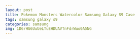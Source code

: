 ```yaml
---
layout: post
title: Pokemon Monsters Watercolor Samsung Galaxy S9 Case
tags: samsung galaxy s9
categories: samsung
img: 1D6rHG6UuUeLTuEHDUAVTnFdrWuo0A5NG
---
```

